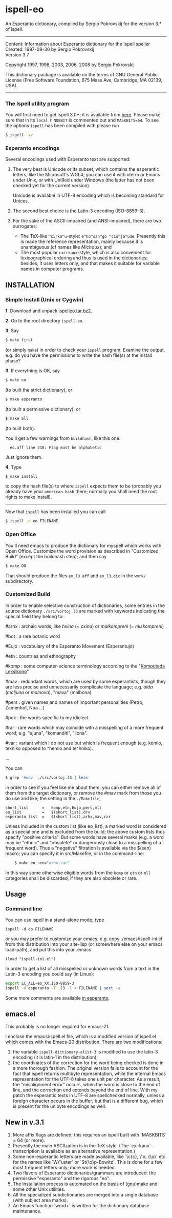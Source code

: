 # ispell-eo
An Esperanto dictionary, compiled by Sergio Pokrovskij for the version 3.\* of ispell.

---
Content:      Information about Esperanto dictionary for the Ispell speller<br>
Created:      1997-08-30 by Sergio Pokrovskij<br>
Version 3.7

Copyright 1997, 1998, 2003, 2006, 2008 by Sergio Pokrovskij

This dictionary package is available on the terms of GNU General
Public License (Free Software Foundation, 675 Mass Ave, Cambridge, MA
02139, USA).

---

### The Ispell utility program
You will first need to get ispell 3.0+; it is available from
[here](ftp://ftp.cs.ucla.edu/pub/ispell-3.1). Please make sure that in
its `local.h` `NO8BIT` is commented out and `MASKBITS=64`. To see the
options `ispell` has been compiled with please run

```bash
$ ispell -vv
```

### Esperanto encodings
Several encodings used with Esperanto text are supported:

1. The very best is Unicode or its subset, which contains the
   esperantic letters, like the Microsoft's WGL4; you can use it with
   xterm or Emacs under Unix, or with UniRed under Windows (the latter
   has not been checked yet for the current version).

   Unicode is available in UTF-8 encoding which is becoming standard
   for Unices.
   
2. The second best choice is the Latin-3 encoding (ISO-8859-3).

3. For the sake of the ASCII-impaired (and ANSI-impaired), there are
   two surrogates:

   * The TeX-like `^cirka^u`-style: `e^ho^san^go ^ciu^ja^ude`.
     Presently this is made the reference representation, mainly
     because it is unambiguous (cf names like _Michaux_); and 
   * The most popular `cxirkaux`-style, which is also convenient for
     lexicographical ordering and thus is used in the dictionaries;
     besides, it uses letters only, and that makes it suitable for
     variable names in computer programs.

     
## INSTALLATION
### Simple Install (Unix or Cygwin)
**1.** Download and unpack [ispelleo.tar.bz2](distro/ispelleo.tar.bz2).

**2.** Go to the root directory `ispell-eo`.

**3.** Say

```bash
$ make first
```
(or simply `make`) in order to check your `ispell` program.
Examine the output, e.g. do you have the permissions to write the
hash file(s) at the install phase?

**3.** If everything is OK, say

```bash
$ make eo
```

(to built the strict dictionary), or

```bash
$ make esperanto
```
(to built a permissive dictionary), or

```bash
$ make all
```
(to built both).

You'll get a few warnings from `buildhash`, like this one:
   
      eo.aff line 218: Flag must be alphabetic

Just ignore them.

**4.** Type

```bash
$ make install
```
to copy the hash file(s) to where `ispell` expects them to be
(probably you already have your `american.hash` there; normally
you shall need the root rights to make install).

---

Now that `ispell` has been installed you can call

```bash
$ ispell -d eo FILENAME
```

### Open Office

You'll need emacs to produce the dictionary for myspell which works
with Open Office.  Customize the word provision as described in
"Customized Build" (except the buildhash step); and then say

```bash
$ make OO
```
That should produce the files `eo_l3.aff` and `eo_l3.dic` in the `work/`
subdirectory.


### Customized Build

In order to enable selective construction of dictionaries, some
entries in the source dictionary `./src/vortoj.l3` are marked with
keywords indicating the special field they belong to:

\#arhx
  : archaic words, like *hxina* (= *cxina*) or *malkompreni* (= *miskompreni*)

\#bot
  : a rare botanic word

\#Eujo
  : vocabulary of the Esperanto Movement (Esperantujo)

\#etn
  : countries and ethnography

\#komp
  : some computer-science terminology according to the "[Komputada Leksikono](http://www.esperanto.mv.ru/KompLeks/UTF8/DEFAULT.html)"

\#mav
  : redundant words, which are used by some esperantists, though they are less precise and unnecessarily complicate the language; e.g. *olda* (*maljuna* or *malnova*), "mava" (malbona)

\#pers
  : given names and names of important personalities (Petro, Zamenhof, Noa ...)

\#pok
  : the words specific to my idiolect

\#rar
  : rare words which may coincide with a misspelling of a more frequent word; e.g. "ajuna", "komanditi", "liona".

\#var
  : variant which I do not use but which is frequent enough (e.g. kemio, tekniko opposed to ^hemio and te^hniko).

...


You can
```bash
$ grep '#mav' ./src/vortoj.l3 | less
```
in order to see if you feel like me about them; you can either remove
all of them from the target dictionary, or remove the \#mav mark from
those you do use and like; the setting in the `./Makefile`, 
```make
short_list      =   komp,etn,Eujo,pers,mll
eo_list         =   $(short_list),drv
esperanto_list  =   $(short_list),arhx,mav,rar
```

Unless included in the custom list (like eo_list), a marked word is
considered as a special one and is excluded from the build; the above
custom lists thus specify "positive criteria".  But some words have
several marks (e.g. a word may be "ethnic" and "obsolete" or
dangerously close to a  misspelling of a frequent word).  Thus a
"negative" filtration is available via the $(sen) macro; you can
specify it in src/Makefile, or in the command-line:
```bash
    $ make eo sen="arhx,rar"
```
In this way some otherwise eligible words from the `komp` or `etn` or
`mll` categories shall be discarded, if they are also obsolete or rare.

## Usage

### Command line

You can use ispell in a stand-alone mode; type

    ispell -d eo FILENAME

or you may prefer to customize your emacs; e.g. copy
./emacs/ispell-ini.el from this distribution into your site-lisp (or
somewhere else on your emacs load-path), and put this into your .emacs

```elisp
(load "ispell-ini.el")
```
In order to get a list of all misspelled or unknown words from a text
in the Latin-3 encoding you could say (in Linux):

```bash
export LC_ALL=eo_XX.ISO-8859-3
ispell -d esperanto -T .l3 -l < FILENAME | sort -u
```
Some more comments are available [in esperanto](doc/ispelleo-legu-min.html).

## emacs.el

This probably is no longer required for emacs-21.

I enclose the emacs/ispell.el file, which is a modified version of
ispell.el which comes with the Emacs-20 distribution.  There are two
modifications:

1. the variable `ispell-dictionary-alist-3` is modified to use the
   latin-3 encoding (it is latin-1 in the distribution);
2. the coordinates of the correction for the word being checked is
   done in a more thorough fashion.  The original version fails to
   account for the fact that ispell returns multibyte representation,
   while the internal Emacs representation for the UTF-8 takes one
   unit per character.  As a result, the "misalignment error" occurs,
   when the word is close to the end of line, and the correction end
   extends beyond the end of line.  With my patch the esperantic texts
   in UTF-8 are spellchecked normally, unless a foreign character
   occurs in the buffer; but that is a different bug, which is present
   for the unibyte encodings as well.

## New in v.3.1
<ol><li markdown="1">More affix flags are defined; this requires an
ispell built with `MASKBITS` = 64 (or more).
</li><li markdown="1">Presently the main ASCIIzation is in the TeX
style. (The `cxirkaux`-transcription is available as an alternative
representation.)
</li><li markdown="1">Some non-esperantic letters are made available,
like `\c{c}, \"o, {\o}` etc for the names like `W\"uster`
or `St{\o}p-Bowitz`. This is done for a few most frequent letters
only; more work is needed.
</li><li>Two flavors of Esperanto dictionaries/grammars are introduced: the
permissive "esperanto" and the rigorous "eo".
</li><li>The installation process is automated on the basis of (gnu)make and
some other Unix utilities.
</li><li>All the specialized subdictionaries are merged into a single
database (with subject area marks).
</li><li markdown="1">An Emacs function `word+` is written for the
dictionary database maintenance.
</ol>
